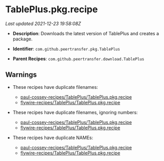# TablePlus.pkg.recipe

_Last updated 2021-12-23 19:58:08Z_

- **Description**: Downloads the latest version of TablePlus and creates a package.

- **Identifier**: `com.github.peertransfer.pkg.TablePlus`

- **Parent Recipes**: `com.github.peertransfer.download.TablePlus`

## Warnings

- These recipes have duplicate filenames:
    - [paul-cossey-recipes/TablePlus/TablePlus.pkg.recipe](/autopkg-dupe-tracker/paul-cossey-recipes/TablePlus/TablePlus.pkg.recipe)
    - [flywire-recipes/TablePlus/TablePlus.pkg.recipe](/autopkg-dupe-tracker/flywire-recipes/TablePlus/TablePlus.pkg.recipe)

- These recipes have duplicate filenames, ignoring numbers:
    - [paul-cossey-recipes/TablePlus/TablePlus.pkg.recipe](/autopkg-dupe-tracker/paul-cossey-recipes/TablePlus/TablePlus.pkg.recipe)
    - [flywire-recipes/TablePlus/TablePlus.pkg.recipe](/autopkg-dupe-tracker/flywire-recipes/TablePlus/TablePlus.pkg.recipe)

- These recipes have duplicate NAMEs:
    - [paul-cossey-recipes/TablePlus/TablePlus.pkg.recipe](/autopkg-dupe-tracker/paul-cossey-recipes/TablePlus/TablePlus.pkg.recipe)
    - [flywire-recipes/TablePlus/TablePlus.pkg.recipe](/autopkg-dupe-tracker/flywire-recipes/TablePlus/TablePlus.pkg.recipe)
